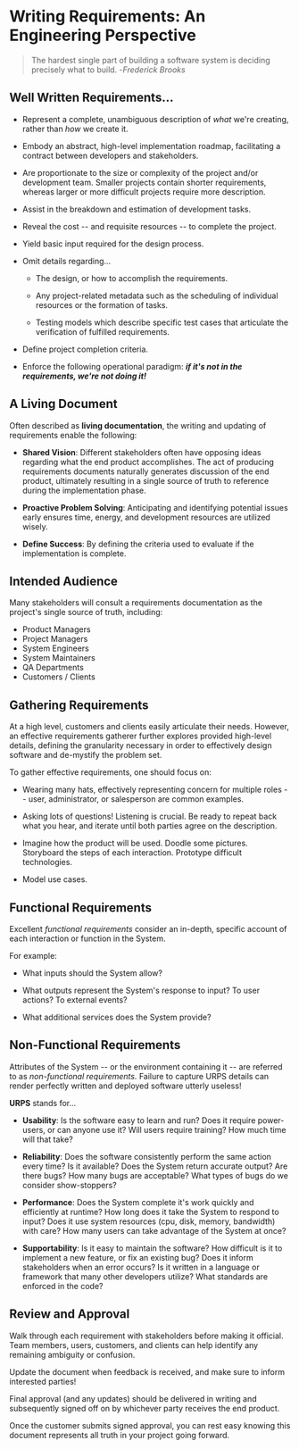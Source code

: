 # Writing Requirements: An Engineering Perspective

> The hardest single part of building a software system is deciding precisely what to build. -_Frederick Brooks_

## Well Written Requirements...

  * Represent a complete, unambiguous description of  _what_ we're creating, rather than _how_ we create it.

  * Embody an abstract, high-level implementation roadmap, facilitating a contract between developers and stakeholders.

  * Are proportionate to the size or complexity of the project and/or development team. Smaller projects contain shorter requirements, whereas larger or more difficult projects require more description.

  * Assist in the breakdown and estimation of development tasks.

  * Reveal the cost -- and requisite resources -- to complete the project.

  * Yield basic input required for the design process.

  * Omit details regarding...

     * The design, or how to accomplish the requirements.

     * Any project-related metadata such as the scheduling of individual resources or the formation of tasks.

     * Testing models which describe specific test cases that articulate the verification of fulfilled requirements.

  * Define project completion criteria.

  * Enforce the following operational paradigm: **_if it's not in the requirements, we're not doing it!_**

## A Living Document

Often described as **living documentation**, the writing and updating of requirements enable the following:

* **Shared Vision**: Different stakeholders often have opposing ideas regarding what the end product accomplishes. The act of producing requirements documents naturally generates discussion of the end product, ultimately resulting in a single source of truth to reference during the implementation phase.

* **Proactive Problem Solving**: Anticipating and identifying potential issues early ensures time, energy, and development resources are utilized wisely.

* **Define Success**: By defining the criteria used to evaluate if the implementation is complete.

## Intended Audience

Many stakeholders will consult a requirements documentation as the project's single source of truth, including:

* Product Managers
* Project Managers
* System Engineers
* System Maintainers
* QA Departments
* Customers / Clients

## Gathering Requirements

At a high level, customers and clients easily articulate their needs. However, an effective requirements gatherer further explores provided high-level details, defining the granularity necessary in order to effectively design software and de-mystify the problem set.

To gather effective requirements, one should focus on:

* Wearing many hats, effectively representing concern for multiple roles -- user, administrator, or salesperson are common examples.

* Asking lots of questions! Listening is crucial. Be ready to repeat back what you hear, and iterate until both parties agree on the description.

* Imagine how the product will be used. Doodle some pictures. Storyboard the steps of each interaction. Prototype difficult technologies.

* Model use cases.

## Functional Requirements

Excellent _functional requirements_ consider an in-depth, specific account of each interaction or function in the System.

For example:

* What inputs should the System allow?

* What outputs represent the System's response to input? To user actions? To external events?

* What additional services does the System provide?

## Non-Functional Requirements

Attributes of the System -- or the environment containing it -- are referred to as _non-functional requirements._ Failure to capture URPS details can render perfectly written and deployed software utterly useless!

**URPS** stands for...

* **Usability**: Is the software easy to learn and run? Does it require power-users, or can anyone use it? Will users require training? How much time will that take?

* **Reliability**: Does the software consistently perform the same action every time? Is it available? Does the System return accurate output? Are there bugs? How many bugs are acceptable? What types of bugs do we consider show-stoppers?

* **Performance**: Does the System complete it's work quickly and efficiently at runtime? How long does it take the System to respond to input? Does it use system resources (cpu, disk, memory, bandwidth) with care? How many users can take advantage of the System at once?

* **Supportability**: Is it easy to maintain the software? How difficult is it to implement a new feature, or fix an existing bug? Does it inform stakeholders when an error occurs? Is it written in a language or framework that many other developers utilize? What standards are enforced in the code?

## Review and Approval

Walk through each requirement with stakeholders before making it official. Team members, users, customers, and clients can help identify any remaining ambiguity or confusion.

Update the document when feedback is received, and make sure to inform interested parties!

Final approval (and any updates) should be delivered in writing and subsequently  signed off on by whichever party receives the end product.

Once the customer submits signed approval, you can rest easy knowing this document represents all truth in your project going forward.
